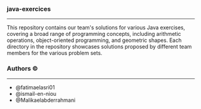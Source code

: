 ### java-exercices
---

This repository contains our team's solutions for various Java exercises, covering a broad range of programming concepts, including arithmetic operations, object-oriented programming, and geometric shapes. Each directory in the repository showcases solutions proposed by different team members for the various problem sets.

### Authors &copy;
---

- @fatimaelasri01
- @ismail-en-niou
- @Malikaelabderrahmani